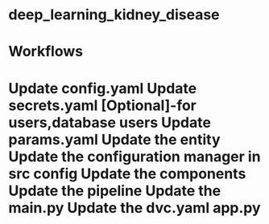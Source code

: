 


# deep_learning_kidney_disease
Workflows
=============================================
Update config.yaml
Update secrets.yaml [Optional]-for users,database users
Update params.yaml
Update the entity
Update the configuration manager in src config
Update the components
Update the pipeline
Update the main.py
Update the dvc.yaml
app.py
=======================================================
